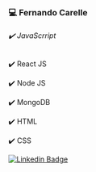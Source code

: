 ### 💻 Fernando Carelle 




###### :heavy_check_mark:   JavaScrript

:heavy_check_mark:   React JS

:heavy_check_mark:   Node JS

:heavy_check_mark:   MongoDB

:heavy_check_mark:   HTML 

:heavy_check_mark:   CSS     



[![Linkedin Badge](https://img.shields.io/badge/-LinkedIn-blue?style=flat-square&logo=Linkedin&logoColor=white&link=https://www.linkedin.com/in/fernandocode)](https://www.linkedin.com/in/fernandocode)
